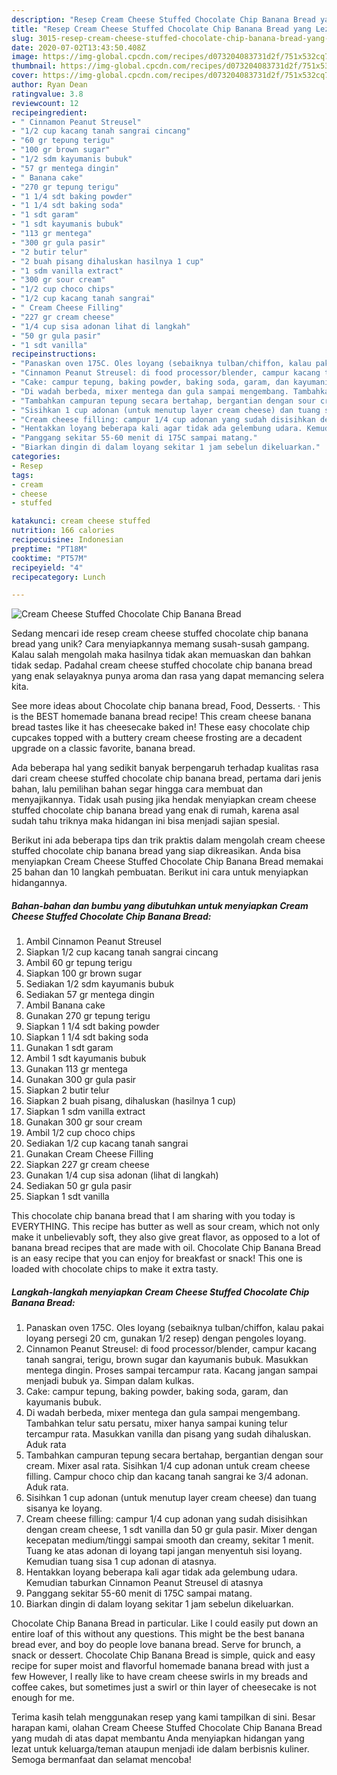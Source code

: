 ```yaml
---
description: "Resep Cream Cheese Stuffed Chocolate Chip Banana Bread yang Lezat Sekali"
title: "Resep Cream Cheese Stuffed Chocolate Chip Banana Bread yang Lezat Sekali"
slug: 3015-resep-cream-cheese-stuffed-chocolate-chip-banana-bread-yang-lezat-sekali
date: 2020-07-02T13:43:50.408Z
image: https://img-global.cpcdn.com/recipes/d073204083731d2f/751x532cq70/cream-cheese-stuffed-chocolate-chip-banana-bread-foto-resep-utama.jpg
thumbnail: https://img-global.cpcdn.com/recipes/d073204083731d2f/751x532cq70/cream-cheese-stuffed-chocolate-chip-banana-bread-foto-resep-utama.jpg
cover: https://img-global.cpcdn.com/recipes/d073204083731d2f/751x532cq70/cream-cheese-stuffed-chocolate-chip-banana-bread-foto-resep-utama.jpg
author: Ryan Dean
ratingvalue: 3.8
reviewcount: 12
recipeingredient:
- " Cinnamon Peanut Streusel"
- "1/2 cup kacang tanah sangrai cincang"
- "60 gr tepung terigu"
- "100 gr brown sugar"
- "1/2 sdm kayumanis bubuk"
- "57 gr mentega dingin"
- " Banana cake"
- "270 gr tepung terigu"
- "1 1/4 sdt baking powder"
- "1 1/4 sdt baking soda"
- "1 sdt garam"
- "1 sdt kayumanis bubuk"
- "113 gr mentega"
- "300 gr gula pasir"
- "2 butir telur"
- "2 buah pisang dihaluskan hasilnya 1 cup"
- "1 sdm vanilla extract"
- "300 gr sour cream"
- "1/2 cup choco chips"
- "1/2 cup kacang tanah sangrai"
- " Cream Cheese Filling"
- "227 gr cream cheese"
- "1/4 cup sisa adonan lihat di langkah"
- "50 gr gula pasir"
- "1 sdt vanilla"
recipeinstructions:
- "Panaskan oven 175C. Oles loyang (sebaiknya tulban/chiffon, kalau pakai loyang persegi 20 cm, gunakan 1/2 resep) dengan pengoles loyang."
- "Cinnamon Peanut Streusel: di food processor/blender, campur kacang tanah sangrai, terigu, brown sugar dan kayumanis bubuk. Masukkan mentega dingin. Proses sampai tercampur rata. Kacang jangan sampai menjadi bubuk ya. Simpan dalam kulkas."
- "Cake: campur tepung, baking powder, baking soda, garam, dan kayumanis bubuk."
- "Di wadah berbeda, mixer mentega dan gula sampai mengembang. Tambahkan telur satu persatu, mixer hanya sampai kuning telur tercampur rata. Masukkan vanilla dan pisang yang sudah dihaluskan. Aduk rata"
- "Tambahkan campuran tepung secara bertahap, bergantian dengan sour cream. Mixer asal rata. Sisihkan 1/4 cup adonan untuk cream cheese filling. Campur choco chip dan kacang tanah sangrai ke 3/4 adonan. Aduk rata."
- "Sisihkan 1 cup adonan (untuk menutup layer cream cheese) dan tuang sisanya ke loyang."
- "Cream cheese filling: campur 1/4 cup adonan yang sudah disisihkan dengan cream cheese, 1 sdt vanilla dan 50 gr gula pasir. Mixer dengan kecepatan medium/tinggi sampai smooth dan creamy, sekitar 1 menit. Tuang ke atas adonan di loyang tapi jangan menyentuh sisi loyang. Kemudian tuang sisa 1 cup adonan di atasnya."
- "Hentakkan loyang beberapa kali agar tidak ada gelembung udara. Kemudian taburkan Cinnamon Peanut Streusel di atasnya"
- "Panggang sekitar 55-60 menit di 175C sampai matang."
- "Biarkan dingin di dalam loyang sekitar 1 jam sebelun dikeluarkan."
categories:
- Resep
tags:
- cream
- cheese
- stuffed

katakunci: cream cheese stuffed 
nutrition: 166 calories
recipecuisine: Indonesian
preptime: "PT18M"
cooktime: "PT57M"
recipeyield: "4"
recipecategory: Lunch

---
```



![Cream Cheese Stuffed Chocolate Chip Banana Bread](https://img-global.cpcdn.com/recipes/d073204083731d2f/751x532cq70/cream-cheese-stuffed-chocolate-chip-banana-bread-foto-resep-utama.jpg)

Sedang mencari ide resep cream cheese stuffed chocolate chip banana bread yang unik? Cara menyiapkannya memang susah-susah gampang. Kalau salah mengolah maka hasilnya tidak akan memuaskan dan bahkan tidak sedap. Padahal cream cheese stuffed chocolate chip banana bread yang enak selayaknya punya aroma dan rasa yang dapat memancing selera kita.

See more ideas about Chocolate chip banana bread, Food, Desserts. · This is the BEST homemade banana bread recipe! This cream cheese banana bread tastes like it has cheesecake baked in! These easy chocolate chip cupcakes topped with a buttery cream cheese frosting are a decadent upgrade on a classic favorite, banana bread.

Ada beberapa hal yang sedikit banyak berpengaruh terhadap kualitas rasa dari cream cheese stuffed chocolate chip banana bread, pertama dari jenis bahan, lalu pemilihan bahan segar hingga cara membuat dan menyajikannya. Tidak usah pusing jika hendak menyiapkan cream cheese stuffed chocolate chip banana bread yang enak di rumah, karena asal sudah tahu triknya maka hidangan ini bisa menjadi sajian spesial.


Berikut ini ada beberapa tips dan trik praktis dalam mengolah cream cheese stuffed chocolate chip banana bread yang siap dikreasikan. Anda bisa menyiapkan Cream Cheese Stuffed Chocolate Chip Banana Bread memakai 25 bahan dan 10 langkah pembuatan. Berikut ini cara untuk menyiapkan hidangannya.

<!--inarticleads1-->

##### Bahan-bahan dan bumbu yang dibutuhkan untuk menyiapkan Cream Cheese Stuffed Chocolate Chip Banana Bread:

1. Ambil  Cinnamon Peanut Streusel
1. Siapkan 1/2 cup kacang tanah sangrai cincang
1. Ambil 60 gr tepung terigu
1. Siapkan 100 gr brown sugar
1. Sediakan 1/2 sdm kayumanis bubuk
1. Sediakan 57 gr mentega dingin
1. Ambil  Banana cake
1. Gunakan 270 gr tepung terigu
1. Siapkan 1 1/4 sdt baking powder
1. Siapkan 1 1/4 sdt baking soda
1. Gunakan 1 sdt garam
1. Ambil 1 sdt kayumanis bubuk
1. Gunakan 113 gr mentega
1. Gunakan 300 gr gula pasir
1. Siapkan 2 butir telur
1. Siapkan 2 buah pisang, dihaluskan (hasilnya 1 cup)
1. Siapkan 1 sdm vanilla extract
1. Gunakan 300 gr sour cream
1. Ambil 1/2 cup choco chips
1. Sediakan 1/2 cup kacang tanah sangrai
1. Gunakan  Cream Cheese Filling
1. Siapkan 227 gr cream cheese
1. Gunakan 1/4 cup sisa adonan (lihat di langkah)
1. Sediakan 50 gr gula pasir
1. Siapkan 1 sdt vanilla


This chocolate chip banana bread that I am sharing with you today is EVERYTHING. This recipe has butter as well as sour cream, which not only make it unbelievably soft, they also give great flavor, as opposed to a lot of banana bread recipes that are made with oil. Chocolate Chip Banana Bread is an easy recipe that you can enjoy for breakfast or snack! This one is loaded with chocolate chips to make it extra tasty. 

<!--inarticleads2-->

##### Langkah-langkah menyiapkan Cream Cheese Stuffed Chocolate Chip Banana Bread:

1. Panaskan oven 175C. Oles loyang (sebaiknya tulban/chiffon, kalau pakai loyang persegi 20 cm, gunakan 1/2 resep) dengan pengoles loyang.
1. Cinnamon Peanut Streusel: di food processor/blender, campur kacang tanah sangrai, terigu, brown sugar dan kayumanis bubuk. Masukkan mentega dingin. Proses sampai tercampur rata. Kacang jangan sampai menjadi bubuk ya. Simpan dalam kulkas.
1. Cake: campur tepung, baking powder, baking soda, garam, dan kayumanis bubuk.
1. Di wadah berbeda, mixer mentega dan gula sampai mengembang. Tambahkan telur satu persatu, mixer hanya sampai kuning telur tercampur rata. Masukkan vanilla dan pisang yang sudah dihaluskan. Aduk rata
1. Tambahkan campuran tepung secara bertahap, bergantian dengan sour cream. Mixer asal rata. Sisihkan 1/4 cup adonan untuk cream cheese filling. Campur choco chip dan kacang tanah sangrai ke 3/4 adonan. Aduk rata.
1. Sisihkan 1 cup adonan (untuk menutup layer cream cheese) dan tuang sisanya ke loyang.
1. Cream cheese filling: campur 1/4 cup adonan yang sudah disisihkan dengan cream cheese, 1 sdt vanilla dan 50 gr gula pasir. Mixer dengan kecepatan medium/tinggi sampai smooth dan creamy, sekitar 1 menit. Tuang ke atas adonan di loyang tapi jangan menyentuh sisi loyang. Kemudian tuang sisa 1 cup adonan di atasnya.
1. Hentakkan loyang beberapa kali agar tidak ada gelembung udara. Kemudian taburkan Cinnamon Peanut Streusel di atasnya
1. Panggang sekitar 55-60 menit di 175C sampai matang.
1. Biarkan dingin di dalam loyang sekitar 1 jam sebelun dikeluarkan.


Chocolate Chip Banana Bread in particular. Like I could easily put down an entire loaf of this without any questions. This might be the best banana bread ever, and boy do people love banana bread. Serve for brunch, a snack or dessert. Chocolate Chip Banana Bread is simple, quick and easy recipe for super moist and flavorful homemade banana bread with just a few However, I really like to have cream cheese swirls in my breads and coffee cakes, but sometimes just a swirl or thin layer of cheesecake is not enough for me. 

Terima kasih telah menggunakan resep yang kami tampilkan di sini. Besar harapan kami, olahan Cream Cheese Stuffed Chocolate Chip Banana Bread yang mudah di atas dapat membantu Anda menyiapkan hidangan yang lezat untuk keluarga/teman ataupun menjadi ide dalam berbisnis kuliner. Semoga bermanfaat dan selamat mencoba!
